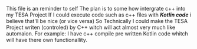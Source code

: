This file is an reminder to self
The plan is to some how intergrate c++ into my TESA Project
If I could execute code such as c++ files with ***Kotlin code*** i believe that'll be nice (or vice versa)
So Technically I could make the TESA Project writen (controled) by C++ witch will act almost very much like automaion.
For example: I have c++ compile pre written Kotlin code whitch will have there own functionallity.
